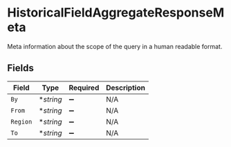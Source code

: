 # HistoricalFieldAggregateResponseMeta

Meta information about the scope of the query in a human readable format.


## Fields

| Field              | Type               | Required           | Description        |
| ------------------ | ------------------ | ------------------ | ------------------ |
| `By`               | **string*          | :heavy_minus_sign: | N/A                |
| `From`             | **string*          | :heavy_minus_sign: | N/A                |
| `Region`           | **string*          | :heavy_minus_sign: | N/A                |
| `To`               | **string*          | :heavy_minus_sign: | N/A                |